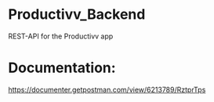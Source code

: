 # Productivv_Backend
REST-API for the Productivv app

# Documentation:
https://documenter.getpostman.com/view/6213789/RztprTps
